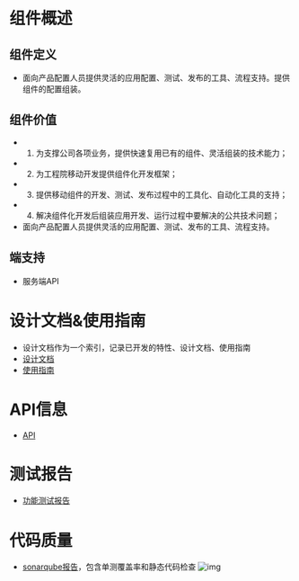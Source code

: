 # 组件概述
## 组件定义
* 面向产品配置人员提供灵活的应用配置、测试、发布的工具、流程支持。提供组件的配置组装。
## 组件价值
* 1. 为支撑公司各项业务，提供快速复用已有的组件、灵活组装的技术能力；
* 2. 为工程院移动开发提供组件化开发框架；
* 3. 提供移动组件的开发、测试、发布过程中的工具化、自动化工具的支持；
* 4. 解决组件化开发后组装应用开发、运行过程中要解决的公共技术问题；
* 面向产品配置人员提供灵活的应用配置、测试、发布的工具、流程支持。
## 端支持
* 服务端API
# 设计文档&使用指南
* 设计文档作为一个索引，记录已开发的特性、设计文档、使用指南
* [设计文档](docs/design.md)
* [使用指南](https://reference.doc.101.com/appfactory/userguide/#/)
# API信息
* [API](https://api.e.101.com/services/app-native-storage/description/rest)
# 测试报告
* [功能测试报告](https://pms.sdp.101.com/#/track/testPlan/report/detail/5f0026b9-f144-42d8-81d1-04f8c8cd6d36)
# 代码质量
* [sonarqube报告](http://sonar.sdp.nd/dashboard?id=app-native-storage)，包含单测覆盖率和静态代码检查
![img](docs/imgs/sonar.png)